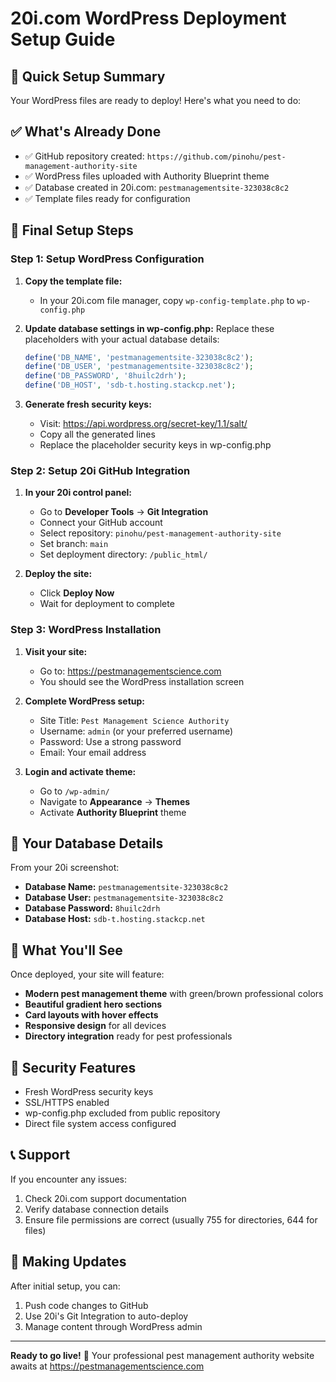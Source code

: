 # 20i.com WordPress Deployment Setup Guide

## 🎯 Quick Setup Summary

Your WordPress files are ready to deploy! Here's what you need to do:

## ✅ What's Already Done

- ✅ GitHub repository created: `https://github.com/pinohu/pest-management-authority-site`
- ✅ WordPress files uploaded with Authority Blueprint theme
- ✅ Database created in 20i.com: `pestmanagementsite-323038c8c2`
- ✅ Template files ready for configuration

## 🔧 Final Setup Steps

### Step 1: Setup WordPress Configuration

1. **Copy the template file:**

   - In your 20i.com file manager, copy `wp-config-template.php` to `wp-config.php`

2. **Update database settings in wp-config.php:**
   Replace these placeholders with your actual database details:

   ```php
   define('DB_NAME', 'pestmanagementsite-323038c8c2');
   define('DB_USER', 'pestmanagementsite-323038c8c2');
   define('DB_PASSWORD', '8huilc2drh');
   define('DB_HOST', 'sdb-t.hosting.stackcp.net');
   ```

3. **Generate fresh security keys:**
   - Visit: https://api.wordpress.org/secret-key/1.1/salt/
   - Copy all the generated lines
   - Replace the placeholder security keys in wp-config.php

### Step 2: Setup 20i GitHub Integration

1. **In your 20i control panel:**

   - Go to **Developer Tools** → **Git Integration**
   - Connect your GitHub account
   - Select repository: `pinohu/pest-management-authority-site`
   - Set branch: `main`
   - Set deployment directory: `/public_html/`

2. **Deploy the site:**
   - Click **Deploy Now**
   - Wait for deployment to complete

### Step 3: WordPress Installation

1. **Visit your site:**

   - Go to: https://pestmanagementscience.com
   - You should see the WordPress installation screen

2. **Complete WordPress setup:**

   - Site Title: `Pest Management Science Authority`
   - Username: `admin` (or your preferred username)
   - Password: Use a strong password
   - Email: Your email address

3. **Login and activate theme:**
   - Go to `/wp-admin/`
   - Navigate to **Appearance** → **Themes**
   - Activate **Authority Blueprint** theme

## 🚀 Your Database Details

From your 20i screenshot:

- **Database Name:** `pestmanagementsite-323038c8c2`
- **Database User:** `pestmanagementsite-323038c8c2`
- **Database Password:** `8huilc2drh`
- **Database Host:** `sdb-t.hosting.stackcp.net`

## 🎨 What You'll See

Once deployed, your site will feature:

- **Modern pest management theme** with green/brown professional colors
- **Beautiful gradient hero sections**
- **Card layouts with hover effects**
- **Responsive design** for all devices
- **Directory integration** ready for pest professionals

## 🔐 Security Features

- Fresh WordPress security keys
- SSL/HTTPS enabled
- wp-config.php excluded from public repository
- Direct file system access configured

## 📞 Support

If you encounter any issues:

1. Check 20i.com support documentation
2. Verify database connection details
3. Ensure file permissions are correct (usually 755 for directories, 644 for files)

## 🔄 Making Updates

After initial setup, you can:

1. Push code changes to GitHub
2. Use 20i's Git Integration to auto-deploy
3. Manage content through WordPress admin

---

**Ready to go live!** 🌟 Your professional pest management authority website awaits at https://pestmanagementscience.com
